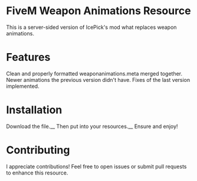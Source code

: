 # FiveM Weapon Animations Resource
This is a server-sided version of IcePick's mod what replaces weapon animations.

# Features
Clean and properly formatted weaponanimations.meta merged together.
Newer animations the previous version didn't have.
Fixes of the last version implemented.

# Installation
Download the file.__
Then put into your resources.__
Ensure and enjoy!

# Contributing
I appreciate contributions! Feel free to open issues or submit pull requests to enhance this resource.
